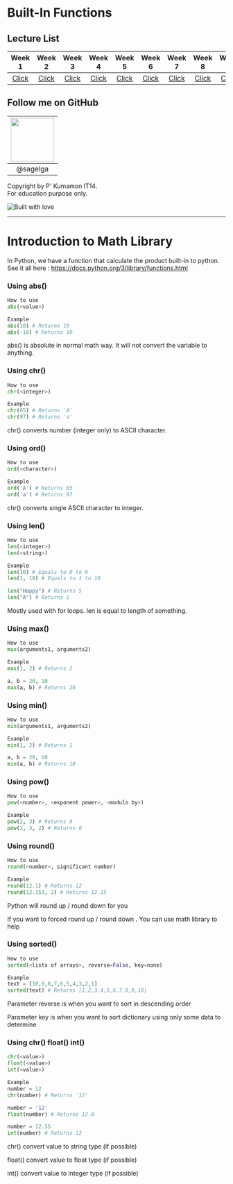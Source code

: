 # Built-In Functions

## Lecture List

|Week 1|Week 2|Week 3|Week 4|Week 5|Week 6|Week 7|Week 8|Week 9|
|:-:|:-:|:-:|:-:|:-:|:-:|:-:|:-:|:-:|
|[Click](/Lecture%20Cheat%20Sheet/Week1%20-%20IO.md)|[Click](/Lecture%20Cheat%20Sheet/Week%202%20-%20Functions.md)|[Click](/Lecture%20Cheat%20Sheet/Week%203%20-%20Math%20Library.md%20)|[Click](/Lecture%20Cheat%20Sheet/Week%204%20-%20Strings.md)|[Click](/Lecture%20Cheat%20Sheet/Week%205%20-%20Condition.md%20)|[Click](/Lecture%20Cheat%20Sheet/Week%206%20-%20Loops.md)|[Click](/Lecture%20Cheat%20Sheet/Week%207%20-%20Lists%20+%20Tuples.md)|[Click](/Lecture%20Cheat%20Sheet/Week%208%20-%20Dictionary.md)|[Click](/Lecture%20Cheat%20Sheet/Week%209%20-%20Recursion.md)|

## Follow me on GitHub
|<a href="https://github.com/sagelga"><img src="https://avatars0.githubusercontent.com/u/13056824" width="100px"></a>  |
|:-:|  
|@sagelga|

Copyright by P' Kumamon IT14. <br>
For education purpose only.

![Built with love](http://forthebadge.com/images/badges/built-with-love.svg)

----------

# Introduction to Math Library

In Python, we have a function that calculate the product built-in to python.
See it all here : https://docs.python.org/3/library/functions.html

### Using abs()
```python
How to use
abs(<value>)

Example
abs(10) # Returns 10
abs(-10) # Returns 10
```
abs() is absolute in normal math way. It will not convert the variable to anything.

### Using chr()
```python
How to use
chr(<integer>)

Example
chr(65) # Returns 'A'
chr(97) # Returns 'a'
```
chr() converts number (integer only) to ASCII character.

### Using ord()
```python
How to use
ord(<character>)

Example
ord('A') # Returns 65
ord('a') # Returns 97
```
chr() converts single ASCII character to integer.

### Using len()
```python
How to use
len(<integer>)
len(<string>)

Example
len(10) # Equals to 0 to 9
len(1, 10) # Equals to 1 to 10

len("Happy") # Returns 5
len("A") # Returns 1
```
Mostly used with for loops. len is equal to length of something.

### Using max()
```python
How to use
max(arguments1, arguments2)

Example
max(1, 2) # Returns 2

a, b = 20, 10
max(a, b) # Returns 20
```

### Using min()
```python
How to use
min(arguments1, arguments2)

Example
min(1, 2) # Returns 1

a, b = 20, 10
min(a, b) # Returns 10
```

### Using pow()
```python
How to use
pow(<number>, <exponent power>, <modulo by>)

Example
pow(2, 3) # Returns 8
pow(2, 3, 2) # Returns 0
```

### Using round()
```python
How to use
round(<number>, significant number)

Example
round(12.1) # Returns 12
round(12.153, 2) # Returns 12.15
```
Python will round up / round down for you

If you want to forced round up / round down . You can use math library to help

### Using sorted()
```python
How to use
sorted(<lists of arrays>, reverse=False, key=none)

Example
text = [10,9,8,7,6,5,4,3,2,1]
sorted(text) # Returns [1,2,3,4,5,6,7,8,9,10]
```
Parameter reverse is when you want to sort in descending order

Parameter key is when you want to sort dictionary using only some data to determine

### Using chr() float() int()
```python
chr(<value>)
float(<value>)
int(<value>)

Example
number = 12
chr(number) # Returns '12'

number = '12'
float(number) # Returns 12.0

number = 12.55
int(number) # Returns 12
```
chr() convert value to string type (if possible)

float() convert value to float type (if possible)

int() convert value to integer type (if possible)
